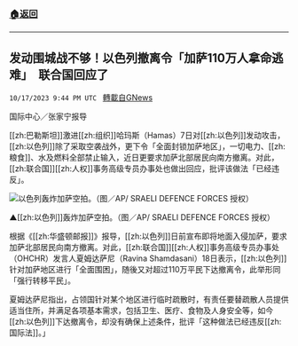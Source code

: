 ###  [:house:返回](README.md)
---


## 发动围城战不够！以色列撤离令「加萨110万人拿命逃难」　联合国回应了
`10/17/2023 9:44 PM UTC ` [轉載自GNews](https://gnews.org/articles/1846854)

国际中心／张家宁报导

[[zh:巴勒斯坦]]激进[[zh:组织]]哈玛斯（Hamas）7日对[[zh:以色列]]发动攻击，[[zh:以色列]]除了采取空袭战外，更下令「全面封锁加萨地区」，一切电力、[[zh:粮食]]、水及燃料全部禁止输入，近日更要求加萨北部居民向南方撤离。对此，[[zh:联合国]][[zh:人权]]事务高级专员办事处也做出回应，批评该做法「已经违反」。

![以色列轰炸加萨空拍。（图／AP/ SRAELI DEFENCE FORCES 授权）](https://attach.setn.com/newsimages/2023/10/14/4363348-PH.jpg "以色列轰炸加萨空拍。（图／AP/ SRAELI DEFENCE FORCES 授权）")

▲[[zh:以色列]]轰炸加萨空拍。（图／AP/ SRAELI DEFENCE FORCES 授权）

根据《[[zh:华盛顿邮报]]》报导，[[zh:以色列]]日前宣布即将地面入侵加萨，要求加萨北部居民向南方撤离。对此，[[zh:联合国]][[zh:人权]]事务高级专员办事处（OHCHR）发言人夏姆达萨尼（Ravina Shamdasani）18日表示，[[zh:以色列]]针对加萨地区进行「全面围困」，随後又对超过110万平民下达撤离令，此举形同「强行转移平民」。

夏姆达萨尼指出，占领国针对某个地区进行临时疏散时，有责任要替疏散人员提供适当住所，并满足各项基本需求，包括卫生、医疗、食物及人身安全等，如今[[zh:以色列]]下达撤离令，却没有确保上述条件，批评「这种做法已经违反[[zh:国际法]]。」

